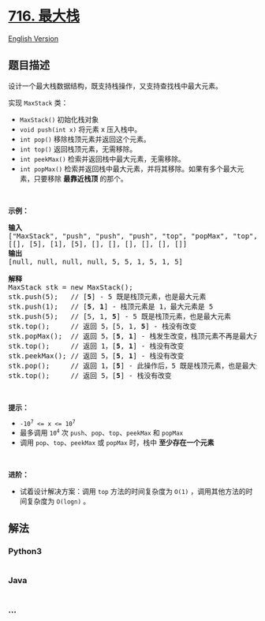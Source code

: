 # [716. 最大栈](https://leetcode.cn/problems/max-stack)

[English Version](/solution/0700-0799/0716.Max%20Stack/README_EN.md)

## 题目描述

<!-- 这里写题目描述 -->

<p>设计一个最大栈数据结构，既支持栈操作，又支持查找栈中最大元素。</p>

<p>实现 <code>MaxStack</code> 类：</p>

<ul>
	<li><code>MaxStack()</code> 初始化栈对象</li>
	<li><code>void push(int x)</code> 将元素 x 压入栈中。</li>
	<li><code>int pop()</code> 移除栈顶元素并返回这个元素。</li>
	<li><code>int top()</code> 返回栈顶元素，无需移除。</li>
	<li><code>int peekMax()</code> 检索并返回栈中最大元素，无需移除。</li>
	<li><code>int popMax()</code> 检索并返回栈中最大元素，并将其移除。如果有多个最大元素，只要移除 <strong>最靠近栈顶</strong> 的那个。</li>
</ul>

<p> </p>

<p><strong>示例：</strong></p>

<pre>
<strong>输入</strong>
["MaxStack", "push", "push", "push", "top", "popMax", "top", "peekMax", "pop", "top"]
[[], [5], [1], [5], [], [], [], [], [], []]
<strong>输出</strong>
[null, null, null, null, 5, 5, 1, 5, 1, 5]

<strong>解释</strong>
MaxStack stk = new MaxStack();
stk.push(5);   // [<strong>5</strong>] - 5 既是栈顶元素，也是最大元素
stk.push(1);   // [<strong>5</strong>, <strong>1</strong>] - 栈顶元素是 1，最大元素是 5
stk.push(5);   // [5, 1, <strong>5</strong>] - 5 既是栈顶元素，也是最大元素
stk.top();     // 返回 5，[5, 1, <strong>5</strong>] - 栈没有改变
stk.popMax();  // 返回 5，[<strong>5</strong>, <strong>1</strong>] - 栈发生改变，栈顶元素不再是最大元素
stk.top();     // 返回 1，[<strong>5</strong>, <strong>1</strong>] - 栈没有改变
stk.peekMax(); // 返回 5，[<strong>5</strong>, <strong>1</strong>] - 栈没有改变
stk.pop();     // 返回 1，[<strong>5</strong>] - 此操作后，5 既是栈顶元素，也是最大元素
stk.top();     // 返回 5，[<strong>5</strong>] - 栈没有改变
</pre>

<p> </p>

<p><strong>提示：</strong></p>

<ul>
	<li><code>-10<sup>7</sup> <= x <= 10<sup>7</sup></code></li>
	<li>最多调用 <code>10<sup>4</sup></code> 次 <code>push</code>、<code>pop</code>、<code>top</code>、<code>peekMax</code> 和 <code>popMax</code></li>
	<li>调用 <code>pop</code>、<code>top</code>、<code>peekMax</code> 或 <code>popMax</code> 时，栈中 <strong>至少存在一个元素</strong></li>
</ul>

<p> </p>

<p><b>进阶：</b> </p>

<ul>
	<li>试着设计解决方案：调用 <code>top</code> 方法的时间复杂度为 <code>O(1)</code> ，调用其他方法的时间复杂度为 <code>O(logn)</code> 。 </li>
</ul>

## 解法

<!-- 这里可写通用的实现逻辑 -->

<!-- tabs:start -->

### **Python3**

<!-- 这里可写当前语言的特殊实现逻辑 -->

```python

```

### **Java**

<!-- 这里可写当前语言的特殊实现逻辑 -->

```java

```

### **...**

```

```

<!-- tabs:end -->
